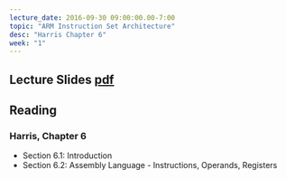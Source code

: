 ```yaml
---
lecture_date: 2016-09-30 09:00:00.00-7:00
topic: "ARM Instruction Set Architecture"
desc: "Harris Chapter 6"
week: "1"
---
```


## Lecture Slides [pdf](https://drive.google.com/file/d/0B__7284Jee0fSER6em5LRjliQ2M/view?usp=sharing)

## Reading

### Harris, Chapter 6

* Section 6.1: Introduction
* Section 6.2: Assembly Language - Instructions, Operands, Registers


